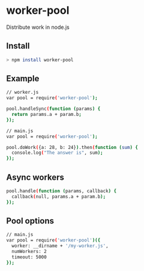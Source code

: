 # worker-pool
Distribute work in node.js

## Install
```sh
> npm install worker-pool
```

## Example
```sh
// worker.js
var pool = require('worker-pool');

pool.handleSync(function (params) { 
  return params.a + param.b;
});
```

```sh
// main.js
var pool = require('worker-pool');

pool.doWork({a: 28, b: 24}).then(function (sum) {
  console.log("The answer is", sum);
});
```

## Async workers
```sh
pool.handle(function (params, callback) {
  callback(null, params.a + param.b);
});
```

## Pool options
```sh
// main.js
var pool = require('worker-pool')({
  worker: __dirname + '/my-worker.js',
  numWorkers: 2
  timeout: 5000
});
```
